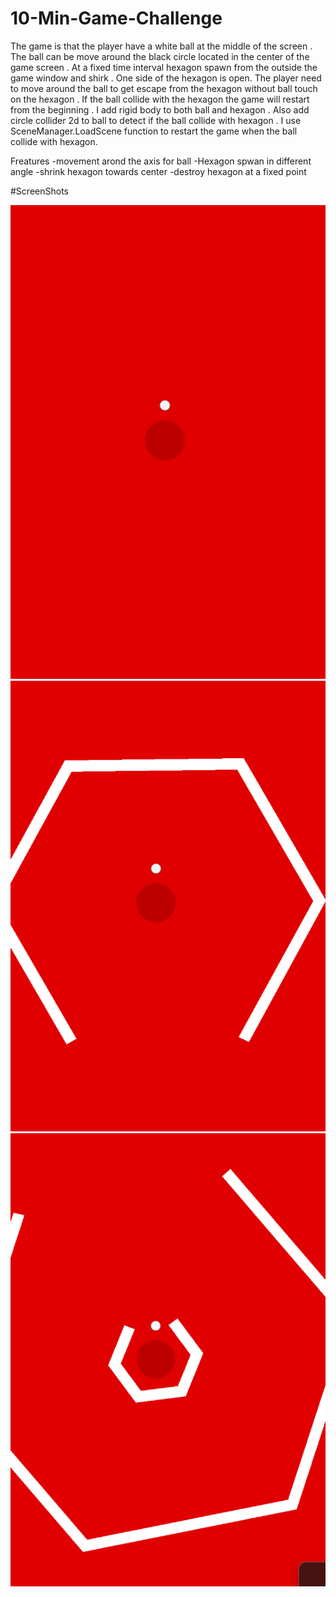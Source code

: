 # 10-Min-Game-Challenge
 
The game is that the player have a white ball at the middle of the screen . The ball can be move around the black circle located in the center of the game screen . 
At a fixed time interval hexagon spawn from the outside the game window and shirk . 
One side of the hexagon is open. 
The player need to move around the ball to get escape from the hexagon without ball touch on the hexagon .
If the ball collide with the hexagon the game will restart from the beginning . I add rigid body to both ball and hexagon . 
Also add circle collider 2d to ball to detect if the ball collide with hexagon . 
I use SceneManager.LoadScene function to restart the game when the ball collide with hexagon.

Freatures
-movement arond the axis for ball
-Hexagon spwan in different angle
-shrink hexagon towards center
-destroy hexagon at a fixed point


#ScreenShots

![Capture1](/ScreenShots/1.png)
![Capture1](/ScreenShots/2.png)
![Capture1](/ScreenShots/3.png)

